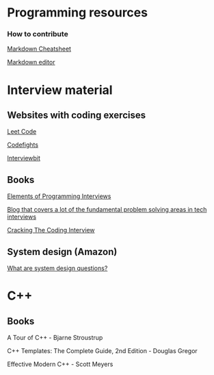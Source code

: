 # Programming resources
### How to contribute
[Markdown Cheatsheet](https://github.com/adam-p/markdown-here/wiki/Markdown-Cheatsheet)

[Markdown editor](http://jbt.github.io/markdown-editor/)

# Interview material

## Websites with coding exercises

[Leet Code](https://leetcode.com/)

[Codefights](https://codefights.com/)

[Interviewbit](https://www.interviewbit.com/)


## Books

[Elements of Programming Interviews](https://www.amazon.com/Elements-Programming-Interviews-Insiders-Guide/dp/1479274836)


[Blog that covers a lot of the fundamental problem solving areas in tech interviews](http://mjuchem.com/)

[Cracking The Coding Interview](https://www.amazon.com/Cracking-Coding-Interview-Programming-Questions/dp/0984782850/ref=sr_1_1?s=books&ie=UTF8&qid=1491510368&sr=1-1&keywords=cracking+the+coding+interview+7th+edition)

## System design (Amazon)

[What are system design questions?](https://www.hiredintech.com/system-design )

# C++

## Books


A Tour of C++ - Bjarne Stroustrup

C++ Templates: The Complete Guide, 2nd Edition -  Douglas Gregor

Effective Modern C++ - Scott Meyers

